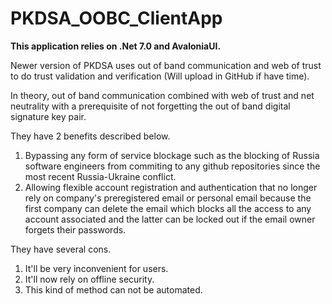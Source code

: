 # PKDSA_OOBC_ClientApp

**This application relies on .Net 7.0 and AvaloniaUI.**

Newer version of PKDSA uses out of band communication and web of trust to do trust validation and verification (Will upload in GitHub if have time).

In theory, out of band communication combined with web of trust and net neutrality with a prerequisite of not forgetting the out of band digital signature key pair.

They have 2 benefits described below.
1. Bypassing any form of service blockage such as the blocking of Russia software engineers from commiting to any github repositories since the most recent Russia-Ukraine conflict.
2. Allowing flexible account registration and authentication that no longer rely on company's preregistered email or personal email because the first company can delete the email which blocks all the access to any account associated and the latter can be locked out if the email owner forgets their passwords.

They have several cons.
1. It'll be very inconvenient for users.
2. It'll now rely on offline security.
3. This kind of method can not be automated. 
